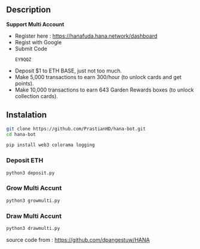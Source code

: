 ## Description 
**Support Multi Account** 
- Register here : https://hanafuda.hana.network/dashboard
- Regist with Google
- Submit Code
  ```
  EY9QQZ
  ```
- Deposit $1 to ETH BASE, just not too much.
- Make 5,000 transactions to earn 300/hour (to unlock cards and get points).
- Make 10,000 transactions to earn 643 Garden Rewards boxes (to unlock collection cards).


## Instalation
```bash
git clone https://github.com/PrastianHD/hana-bot.git
cd hana-bot
```
```bash
pip install web3 colorama logging
```
### Deposit ETH
```bash
python3 deposit.py
```
### Grow Multi Accunt
```bash
python3 growmulti.py
```
### Draw Multi Accunt
```bash
python3 drawmulti.py
```
source code from : https://github.com/dpangestuw/HANA
